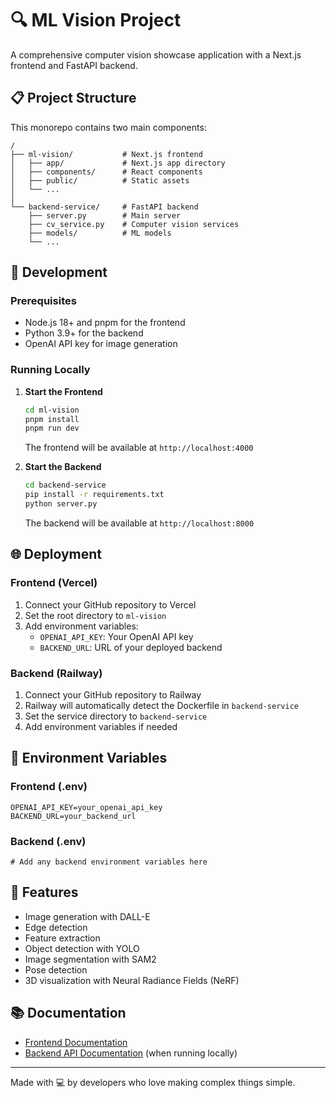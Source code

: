 # 🔍 ML Vision Project

A comprehensive computer vision showcase application with a Next.js frontend and FastAPI backend.

## 📋 Project Structure

This monorepo contains two main components:

```
/
├── ml-vision/           # Next.js frontend
│   ├── app/             # Next.js app directory
│   ├── components/      # React components
│   ├── public/          # Static assets
│   └── ...
│
└── backend-service/     # FastAPI backend
    ├── server.py        # Main server
    ├── cv_service.py    # Computer vision services
    ├── models/          # ML models
    └── ...
```

## 🚀 Development

### Prerequisites

- Node.js 18+ and pnpm for the frontend
- Python 3.9+ for the backend
- OpenAI API key for image generation

### Running Locally

1. **Start the Frontend**
   ```bash
   cd ml-vision
   pnpm install
   pnpm run dev
   ```
   The frontend will be available at `http://localhost:4000`

2. **Start the Backend**
   ```bash
   cd backend-service
   pip install -r requirements.txt
   python server.py
   ```
   The backend will be available at `http://localhost:8000`

## 🌐 Deployment

### Frontend (Vercel)

1. Connect your GitHub repository to Vercel
2. Set the root directory to `ml-vision`
3. Add environment variables:
   - `OPENAI_API_KEY`: Your OpenAI API key
   - `BACKEND_URL`: URL of your deployed backend

### Backend (Railway)

1. Connect your GitHub repository to Railway
2. Railway will automatically detect the Dockerfile in `backend-service`
3. Set the service directory to `backend-service`
4. Add environment variables if needed

## 🔧 Environment Variables

### Frontend (.env)
```
OPENAI_API_KEY=your_openai_api_key
BACKEND_URL=your_backend_url
```

### Backend (.env)
```
# Add any backend environment variables here
```

## 🧪 Features

- Image generation with DALL-E
- Edge detection
- Feature extraction
- Object detection with YOLO
- Image segmentation with SAM2
- Pose detection
- 3D visualization with Neural Radiance Fields (NeRF)

## 📚 Documentation

- [Frontend Documentation](./ml-vision/README.md)
- [Backend API Documentation](http://localhost:8000/docs) (when running locally)

---

Made with 💻 by developers who love making complex things simple.
